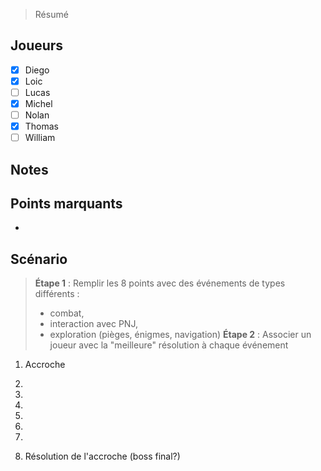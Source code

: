 > Résumé

## Joueurs

- [x] Diego
- [x] Loic
- [ ] Lucas
- [x] Michel
- [ ] Nolan
- [x] Thomas
- [ ] William

## Notes


## Points marquants

- 

## Scénario

> **Étape 1** : Remplir les 8 points avec des événements de types différents :
> - combat,
> - interaction avec PNJ,
> - exploration (pièges, énigmes, navigation)
> **Étape 2** : Associer un joueur avec la "meilleure" résolution à chaque événement

1) Accroche

2) 

3) 

4) 

5) 

6) 

7) 

8) Résolution de l'accroche (boss final?)
